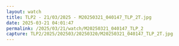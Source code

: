 ```yaml
---
layout: watch
title: TLP2 - 21/03/2025 - M20250321_040147_TLP_2T.jpg
date: 2025-03-21 04:01:47
permalink: /2025/03/21/watch/M20250321_040147_TLP_2
capture: TLP2/2025/202503/20250320/M20250321_040147_TLP_2T.jpg
---
```

